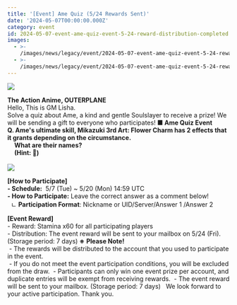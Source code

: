 ```yaml
---
title: '[Event] Ame Quiz (5/24 Rewards Sent)'
date: '2024-05-07T00:00:00.000Z'
category: event
id: 2024-05-07-event-ame-quiz-event-5-24-reward-distribution-completed
images:
  - >-
    /images/news/legacy/event/2024-05-07-event-ame-quiz-event-5-24-reward-distribution-completed/c20d5cb8b7e14b08a9bf8522948fbc3b.webp
  - >-
    /images/news/legacy/event/2024-05-07-event-ame-quiz-event-5-24-reward-distribution-completed/139422bf40604f06802217a5222beca3_002.webp
---
```


![](/images/news/legacy/event/2024-05-07-event-ame-quiz-event-5-24-reward-distribution-completed/c20d5cb8b7e14b08a9bf8522948fbc3b.webp)  

**The Action Anime, OUTERPLANE**  
Hello, This is GM Lisha.  
Solve a quiz about Ame, a kind and gentle Soulslayer to receive a prize! We will be sending a gift to everyone who participates! **■ Ame Quiz Event**  
**Q. Ame's ultimate skill, Mikazuki 3rd Art: Flower Charm has 2 effects that it grants depending on the circumstance.**  
    **What are their names?**  
    **(Hint: 🌸)**  
      
![](/images/news/legacy/event/2024-05-07-event-ame-quiz-event-5-24-reward-distribution-completed/139422bf40604f06802217a5222beca3_002.webp)  
  
**\[How to Participate\]**  
**\- Schedule:**  5/7 (Tue) ~ 5/20 (Mon) 14:59 UTC  
**\- How to Participate:** Leave the correct answer as a comment below!  
  ㄴ **Participation Format**: Nickname or UID/Server/Answer 1 /Answer 2  
  
**\[Event Reward\]**  
\- Reward: Stamina x60 for all participating players  
\- Distribution: The event reward will be sent to your mailbox on 5/24 (Fri). (Storage period: 7 days) **※** **Please Note!**  
 - The rewards will be distributed to the account that you used to participate in the event.  
 - If you do not meet the event participation conditions, you will be excluded from the draw.  - Participants can only win one event prize per account, and duplicate entries will be exempt from receiving rewards.  - The event reward will be sent to your mailbox. (Storage period: 7 days)   We look forward to your active participation. Thank you.
